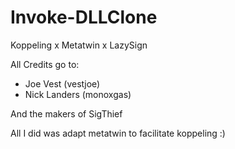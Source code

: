 # Invoke-DLLClone
Koppeling x Metatwin x LazySign

All Credits go to: 
* Joe Vest (vestjoe)
* Nick Landers (monoxgas)

And the makers of SigThief

All I did was adapt metatwin to facilitate koppeling :) 

